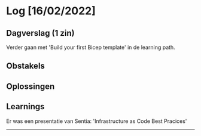# Log [16/02/2022]
 
## Dagverslag (1 zin)
 Verder gaan met  'Build your first Bicep template' in de learning path.
## Obstakels
 
## Oplossingen
 
## Learnings
 Er was een presentatie van Sentia: 'Infrastructure as Code Best Pracices'
 
 ---
